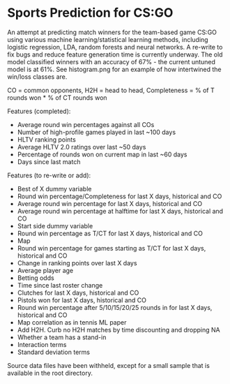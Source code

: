 # Sports Prediction for CS:GO

An attempt at predicting match winners for the team-based game CS:GO using various machine learning/statistical learning methods, including logistic regression, LDA, random forests and neural networks. A re-write to fix bugs and reduce feature generation time is currently underway. The old model classified winners with an accuracy of 67% - the current untuned model is at 61%. See histogram.png for an example of how intertwined the win/loss classes are.

CO = common opponents, H2H = head to head, Completeness = % of T rounds won * % of CT rounds won

Features (completed):
- Average round win percentages against all COs
- Number of high-profile games played in last ~100 days
- HLTV ranking points
- Average HLTV 2.0 ratings over last ~50 days
- Percentage of rounds won on current map in last ~60 days
- Days since last match

Features (to re-write or add): 
- Best of X dummy variable																																	
- Round win percentage/Completeness for last X days, historical and CO
- Average round win percentage for last X days, historical and CO
- Average round win percentage at halftime for last X days, historical and CO
- Start side dummy variable
- Round win percentage as T/CT for last X days, historical and CO
- Map
- Round win percentage for games starting as T/CT for last X days, historical and CO
- Change in ranking points over last X days
- Average player age
- Betting odds
- Time since last roster change
- Clutches for last X days, historical and CO
- Pistols won for last X days, historical and CO
- Round win percentage after 5/10/15/20/25 rounds in for last X days, historical and CO
- Map correlation as in tennis ML paper
- Add H2H. Curb no H2H matches by time discounting and dropping NA
- Whether a team has a stand-in
- Interaction terms
- Standard deviation terms

Source data files have been withheld, except for a small sample that is available in the root directory.

